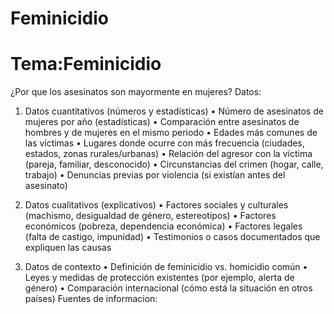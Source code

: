 # Feminicidio
# Tema:Feminicidio
¿Por que los asesinatos son mayormente en mujeres?
Datos:
1. Datos cuantitativos (números y estadísticas)
	•	Número de asesinatos de mujeres por año (estadísticas)
	•	Comparación entre asesinatos de hombres y de mujeres en el mismo periodo
	•	Edades más comunes de las víctimas
	•	Lugares donde ocurre con más frecuencia (ciudades, estados, zonas rurales/urbanas)
	•	Relación del agresor con la víctima (pareja, familiar, desconocido)
	•	Circunstancias del crimen (hogar, calle, trabajo)
	•	Denuncias previas por violencia (si existían antes del asesinato)

2. Datos cualitativos (explicativos)
	•	Factores sociales y culturales (machismo, desigualdad de género, estereotipos)
	•	Factores económicos (pobreza, dependencia económica)
	•	Factores legales (falta de castigo, impunidad)
	•	Testimonios o casos documentados que expliquen las causas

3. Datos de contexto
	•	Definición de feminicidio vs. homicidio común
	•	Leyes y medidas de protección existentes (por ejemplo, alerta de género)
	•	Comparación internacional (cómo está la situación en otros países)
Fuentes de informacion:
